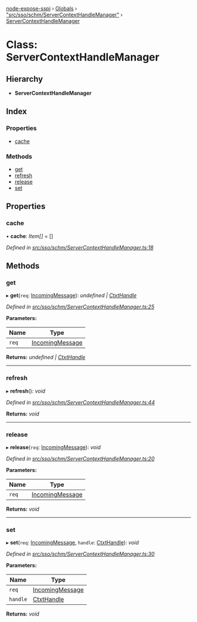 [node-expose-sspi](../README.md) › [Globals](../globals.md) › ["src/sso/schm/ServerContextHandleManager"](../modules/_src_sso_schm_servercontexthandlemanager_.md) › [ServerContextHandleManager](_src_sso_schm_servercontexthandlemanager_.servercontexthandlemanager.md)

# Class: ServerContextHandleManager

## Hierarchy

* **ServerContextHandleManager**

## Index

### Properties

* [cache](_src_sso_schm_servercontexthandlemanager_.servercontexthandlemanager.md#cache)

### Methods

* [get](_src_sso_schm_servercontexthandlemanager_.servercontexthandlemanager.md#get)
* [refresh](_src_sso_schm_servercontexthandlemanager_.servercontexthandlemanager.md#refresh)
* [release](_src_sso_schm_servercontexthandlemanager_.servercontexthandlemanager.md#release)
* [set](_src_sso_schm_servercontexthandlemanager_.servercontexthandlemanager.md#set)

## Properties

###  cache

• **cache**: *Item[]* = []

*Defined in [src/sso/schm/ServerContextHandleManager.ts:18](https://github.com/jlguenego/node-expose-sspi/blob/93b1415/src/sso/schm/ServerContextHandleManager.ts#L18)*

## Methods

###  get

▸ **get**(`req`: [IncomingMessage](../interfaces/_src_sso_interfaces_._http_.incomingmessage.md)): *undefined | [CtxtHandle](../interfaces/_lib_sspi_d_.ctxthandle.md)*

*Defined in [src/sso/schm/ServerContextHandleManager.ts:25](https://github.com/jlguenego/node-expose-sspi/blob/93b1415/src/sso/schm/ServerContextHandleManager.ts#L25)*

**Parameters:**

Name | Type |
------ | ------ |
`req` | [IncomingMessage](../interfaces/_src_sso_interfaces_._http_.incomingmessage.md) |

**Returns:** *undefined | [CtxtHandle](../interfaces/_lib_sspi_d_.ctxthandle.md)*

___

###  refresh

▸ **refresh**(): *void*

*Defined in [src/sso/schm/ServerContextHandleManager.ts:44](https://github.com/jlguenego/node-expose-sspi/blob/93b1415/src/sso/schm/ServerContextHandleManager.ts#L44)*

**Returns:** *void*

___

###  release

▸ **release**(`req`: [IncomingMessage](../interfaces/_src_sso_interfaces_._http_.incomingmessage.md)): *void*

*Defined in [src/sso/schm/ServerContextHandleManager.ts:20](https://github.com/jlguenego/node-expose-sspi/blob/93b1415/src/sso/schm/ServerContextHandleManager.ts#L20)*

**Parameters:**

Name | Type |
------ | ------ |
`req` | [IncomingMessage](../interfaces/_src_sso_interfaces_._http_.incomingmessage.md) |

**Returns:** *void*

___

###  set

▸ **set**(`req`: [IncomingMessage](../interfaces/_src_sso_interfaces_._http_.incomingmessage.md), `handle`: [CtxtHandle](../interfaces/_lib_sspi_d_.ctxthandle.md)): *void*

*Defined in [src/sso/schm/ServerContextHandleManager.ts:30](https://github.com/jlguenego/node-expose-sspi/blob/93b1415/src/sso/schm/ServerContextHandleManager.ts#L30)*

**Parameters:**

Name | Type |
------ | ------ |
`req` | [IncomingMessage](../interfaces/_src_sso_interfaces_._http_.incomingmessage.md) |
`handle` | [CtxtHandle](../interfaces/_lib_sspi_d_.ctxthandle.md) |

**Returns:** *void*
